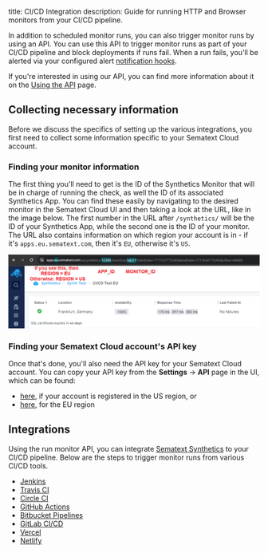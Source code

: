 title: CI/CD Integration
description: Guide for running HTTP and Browser monitors from your CI/CD pipeline.

In addition to scheduled monitor runs, you can also trigger monitor runs by using an API. You can use this API to trigger monitor runs as part of your CI/CD pipeline and block deployments if runs fail. When a run fails, you'll be alerted via your configured alert [notification hooks](../../alerts/alert-notifications.md).

If you're interested in using our API, you can find more information about it on the [Using the API](../using-the-api.md) page.


## Collecting necessary information

Before we discuss the specifics of setting up the various integrations, you first need to collect some information specific to your Sematext Cloud account.

### Finding your monitor information

The first thing you'll need to get is the ID of the Synthetics Monitor that will be in charge of running the check, as well the ID of its associated Synthetics App. You can find these easily by navigating to the desired monitor in the Sematext Cloud UI and then taking a look at the URL, like in the image below. The first number in the URL after `/synthetics/` will be the ID of your Synthetics App, while the second one is the ID of your monitor. The URL also contains information on which region your account is in - if it's `apps.eu.sematext.com`, then it's `EU`, otherwise it's `US`. 

![Variables](./images/ci-cd-variable-ids.png)

### Finding your Sematext Cloud account's API key

Once that's done, you'll also need the API key for your Sematext Cloud account. You can copy your API key from the **Settings** -> **API** page in the UI, which can be found:
- [here](https://apps.sematext.com/ui/account/api), if your account is registered in the US region, or
- [here](https://apps.eu.sematext.com/ui/account/api), for the EU region


## Integrations

Using the run monitor API, you can integrate [Sematext Synthetics](../index.md) to your CI/CD pipeline. Below are the steps to trigger monitor runs from various CI/CD tools.

- [Jenkins](./jenkins/)
- [Travis CI](./travis-ci/)
- [Circle CI](./circle-ci/)
- [GitHub Actions](./github-actions/)
- [Bitbucket Pipelines](./bitbucket-pipelines/)
- [GitLab CI/CD](./gitlab-ci-cd/)
- [Vercel](./vercel/)
- [Netlify](./netlify/)
